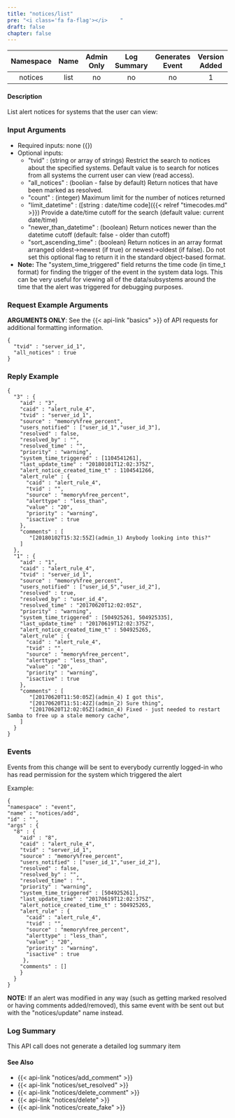 ```yaml
---
title: "notices/list"
pre: "<i class='fa fa-flag'></i>	"
draft: false
chapter: false
---
```


| Namespace | Name | Admin Only | Log Summary | Generates Event | Version Added
|:----------------:|:--------:|:--------:|:--------:|:--------:|:---:|
| notices | list | no | no | no | 1 |

#### Description
List alert notices for systems that the user can view:

### Input Arguments
* Required inputs: none ({})
* Optional inputs:
   * "tvid" : (string or array of strings) Restrict the search to notices about the specified systems. Default value is to search for notices from all systems the current user can view (read access).
   * "all_notices" : (boolian - false by default) Return notices that have been marked as resolved.
   * "count" : (integer) Maximum limit for the number of notices returned
   * "limit_datetime" : ([string : date/time code]({{< relref "timecodes.md" >}}) Provide a date/time cutoff for the search (default value: current date/time)
   * "newer_than_datetime" : (boolean) Return notices newer than the datetime cutoff (default: false - older than cutoff)
   * "sort_ascending_time" : (boolean) Return notices in an array format arranged oldest->newest (if true) or newest->oldest (if false). Do not set this optional flag to return it in the standard object-based format.
* **Note:** The "system_time_triggered" field returns the time code (in time_t format) for finding the trigger of the event in the system data logs. This can be very useful for viewing all of the data/subsystems around the time that the alert was triggered for debugging purposes.


### Request Example Arguments
**ARGUMENTS ONLY**: See the {{< api-link "basics" >}} of API requests for additional formatting information.

```
{
  "tvid" : "server_id_1",
  "all_notices" : true
}
```

### Reply Example
```
{
  "3" : {
    "aid" : "3",
    "caid" : "alert_rule_4",
    "tvid" : "server_id_1",
    "source" : "memory%free_percent",
    "users_notified" : ["user_id_1","user_id_3"],
    "resolved" : false,
    "resolved_by" : "",
    "resolved_time" : "",
    "priority" : "warning",
    "system_time_triggered" : [1104541261],
    "last_update_time" : "20180101T12:02:375Z",
    "alert_notice_created_time_t" : 1104541266,
    "alert_rule" : {
      "caid" : "alert_rule_4",
      "tvid" : "",
      "source" : "memory%free_percent",
      "alerttype" : "less_than",
      "value" : "20",
      "priority" : "warning",
      "isactive" : true
    },
    "comments" : [
       "[20180102T15:32:55Z](admin_1) Anybody looking into this?"
    ]
  },
  "1" : {
    "aid" : "1",
    "caid" : "alert_rule_4",
    "tvid" : "server_id_1",
    "source" : "memory%free_percent",
    "users_notified" : ["user_id_5","user_id_2"],
    "resolved" : true,
    "resolved_by" : "user_id_4",
    "resolved_time" : "20170620T12:02:05Z",
    "priority" : "warning",
    "system_time_triggered" : [504925261, 504925335],
    "last_update_time" : "20170619T12:02:375Z",
    "alert_notice_created_time_t" : 504925265,
    "alert_rule" : {
      "caid" : "alert_rule_4",
      "tvid" : "",
      "source" : "memory%free_percent",
      "alerttype" : "less_than",
      "value" : "20",
      "priority" : "warning",
      "isactive" : true
    },
    "comments" : [
       "[20170620T11:50:05Z](admin_4) I got this",
       "[20170620T11:51:42Z](admin_2) Sure thing",
       "[20170620T12:02:05Z](admin_4) Fixed - just needed to restart Samba to free up a stale memory cache",
    ]
  }
}
```


### Events
Events from this change will be sent to everybody currently logged-in who has read permission for the system which triggered the alert

Example:
```
{
"namespace" : "event",
"name" : "notices/add",
"id" : "",
"args" : {
  "8" : {
    "aid" : "8",
    "caid" : "alert_rule_4",
    "tvid" : "server_id_1",
    "source" : "memory%free_percent",
    "users_notified" : ["user_id_1","user_id_2"],
    "resolved" : false,
    "resolved_by" : "",
    "resolved_time" : "",
    "priority" : "warning",
    "system_time_triggered" : [504925261],
    "last_update_time" : "20170619T12:02:375Z",
    "alert_notice_created_time_t" : 504925265,
    "alert_rule" : {
      "caid" : "alert_rule_4",
      "tvid" : "",
      "source" : "memory%free_percent",
      "alerttype" : "less_than",
      "value" : "20",
      "priority" : "warning",
      "isactive" : true
     },
    "comments" : []
    }
  }
}
```

**NOTE:** If an alert was modified in any way (such as getting marked resolved or having comments added/removed), this same event with be sent out but with the "notices/update" name instead.

### Log Summary
This API call does not generate a detailed log summary item


#### See Also
* {{< api-link "notices/add_comment" >}}
* {{< api-link "notices/set_resolved" >}}
* {{< api-link "notices/delete_comment" >}}
* {{< api-link "notices/delete" >}}
* {{< api-link "notices/create_fake" >}}
